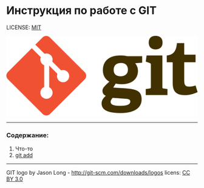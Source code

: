 # Инструкция по работе с GIT

LICENSE: [MIT](./license.md)

![git-logo](./Git-logo.svg)

---

### Содержание:
1. Что-то
2. [git add](./add.md)


---

GIT logo by Jason Long - http://git-scm.com/downloads/logos licens: [CC BY 3.0](https://creativecommons.org/licenses/by/3.0/)